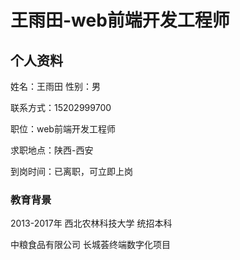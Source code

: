 # 王雨田-web前端开发工程师

## 个人资料

姓名：王雨田			性别：男

联系方式：15202999700

职位：web前端开发工程师

求职地点：陕西-西安

到岗时间：已离职，可立即上岗

### 教育背景

2013-2017年  西北农林科技大学 统招本科

中粮食品有限公司  长城荟终端数字化项目 